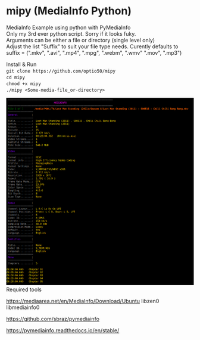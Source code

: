 # mipy (MediaInfo Python)
MediaInfo Example using python with PyMediaInfo   
Only my 3rd ever python script. Sorry if it looks fuky.    
Arguments can be either a file or directory (single level only)    
Adjust the list "Suffix" to suit your file type needs. Curently defaults to    
suffix = (".mkv", ".avi", ".mp4", ".mpg", ".webm", ".wmv" ".mov", ".mp3")    
    
 Install & Run    
`git clone https://github.com/optio50/mipy`    
`cd mipy`    
`chmod +x mipy`    
`./mipy <Some-media-file_or-directory>`
    
![ScreenShot](https://raw.githubusercontent.com/optio50/mipy/main/mipy.png?raw=true|alt=octocat)    
Required tools    

https://mediaarea.net/en/MediaInfo/Download/Ubuntu   libzen0 libmediainfo0    
    
https://github.com/sbraz/pymediainfo    
    
 https://pymediainfo.readthedocs.io/en/stable/ 
